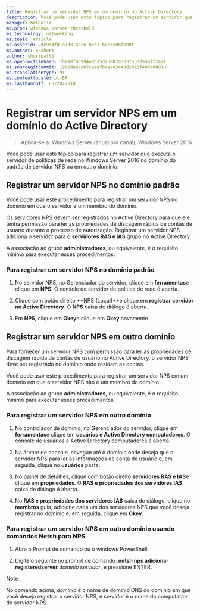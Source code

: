 ```yaml
---
title: Registrar um servidor NPS em um domínio do Active Directory
description: Você pode usar este tópico para registrar um servidor que executa o servidor de políticas de rede no Windows Server 2016 no domínio do padrão de servidor NPS ou em outro domínio.
manager: brianlic
ms.prod: windows-server-threshold
ms.technology: networking
ms.topic: article
ms.assetid: 2de954fd-a7d8-4cc6-85b1-b0c3c06f788f
ms.author: pashort
author: shortpatti
ms.openlocfilehash: 7ba18f6c994e8b15da3a07a3e37550d5dbff24af
ms.sourcegitcommit: 19d9da87d87c9eefbca7a3443d2b1df486b0b010
ms.translationtype: MT
ms.contentlocale: pt-BR
ms.lasthandoff: 03/28/2018
---
```

# <a name="register-an-nps-server-in-an-active-directory-domain"></a>Registrar um servidor NPS em um domínio do Active Directory

>Aplica-se a: Windows Server (anual por canal), Windows Server 2016

Você pode usar este tópico para registrar um servidor que executa o servidor de políticas de rede no Windows Server 2016 no domínio do padrão de servidor NPS ou em outro domínio.

## <a name="register-an-nps-server-in-its-default-domain"></a>Registrar um servidor NPS no domínio padrão

Você pode usar este procedimento para registrar um servidor NPS no domínio em que o servidor é um membro do domínio. 

Os servidores NPS devem ser registrados no Active Directory para que ele tenha permissão para ler as propriedades de discagem rápida de contas de usuário durante o processo de autorização. Registrar um servidor NPS adiciona o servidor para o **servidores RAS e IAS** grupo no Active Directory.

A associação ao grupo **administradores**, ou equivalente, é o requisito mínimo para executar esses procedimentos.

### <a name="to-register-an-nps-server-in-its-default-domain"></a>Para registrar um servidor NPS no domínio padrão


1. No servidor NPS, no Gerenciador do servidor, clique em **ferramentas**e clique em **NPS**. O console do servidor de política de rede é aberta.

2. Clique com botão direito **NPS (Local)**e clique em **registrar servidor no Active Directory**. O **NPS** caixa de diálogo é aberta.

3. Em **NPS**, clique em **Okey**e clique em **Okey** novamente.

## <a name="register-an-nps-server-in-another-domain"></a>Registrar um servidor NPS em outro domínio

Para fornecer um servidor NPS com permissão para ler as propriedades de discagem rápida de contas de usuário no Active Directory, o servidor NPS deve ser registrado no domínio onde residem as contas.

Você pode usar este procedimento para registrar um servidor NPS em um domínio em que o servidor NPS não é um membro do domínio.

A associação ao grupo **administradores**, ou equivalente, é o requisito mínimo para executar esses procedimentos.

### <a name="to-register-an-nps-server-in-another-domain"></a>Para registrar um servidor NPS em outro domínio

1. No controlador de domínio, no Gerenciador do servidor, clique em **ferramentas**e clique em **usuários e Active Directory computadores**. O console de usuários e Active Directory computadores é aberto.

2. Na árvore de console, navegue até o domínio onde deseja que o servidor NPS para ler as informações de conta de usuário e, em seguida, clique no **usuários** pasta. 

3. No painel de detalhes, clique com botão direito **servidores RAS e IAS**e clique em **propriedades**. O **RAS e propriedades dos servidores IAS** caixa de diálogo é aberta.

4. No **RAS e propriedades dos servidores IAS** caixa de diálogo, clique no **membros** guia, adicione cada um dos servidores NPS que você deseja registrar no domínio e, em seguida, clique em **Okey**.


### <a name="to-register-an-nps-server-in-another-domain-by-using-netsh-commands-for-nps"></a>Para registrar um servidor NPS em outro domínio usando comandos Netsh para NPS

1. Abra o Prompt de comando ou o windows PowerShell. 

2. Digite o seguinte no prompt de comando: **netsh nps adicionar registeredserver**&nbsp;*domínio*&nbsp;*servidor*, e pressione ENTER.

>[!NOTE]
>No comando acima, *domínio* é o nome de domínio DNS do domínio em que você deseja registrar o servidor NPS, e *servidor* é o nome do computador do servidor NPS.

